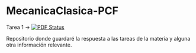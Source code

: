 # MecanicaClasica-PCF

Tarea 1 &#8594; [![PDF Status](https://www.sharelatex.com/github/repos/FavioVazquez/MecanicaClasica-PCF/builds/latest/badge.svg)](https://www.sharelatex.com/github/repos/FavioVazquez/MecanicaClasica-PCF/builds/latest/output.pdf)

Repositorio donde guardaré la respuesta a las tareas de la materia y alguna otra información relevante.
